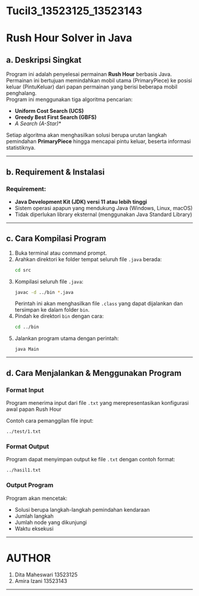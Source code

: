 # Tucil3_13523125_13523143

# Rush Hour Solver in Java

## a. Deskripsi Singkat

Program ini adalah penyelesai permainan **Rush Hour** berbasis Java. Permainan ini bertujuan memindahkan mobil utama (PrimaryPiece) ke posisi keluar (PintuKeluar) dari papan permainan yang berisi beberapa mobil penghalang.  
Program ini menggunakan tiga algoritma pencarian:

- **Uniform Cost Search (UCS)**
- **Greedy Best First Search (GBFS)**
- **A* Search (A-Star)**

Setiap algoritma akan menghasilkan solusi berupa urutan langkah pemindahan **PrimaryPiece** hingga mencapai pintu keluar, beserta informasi statistiknya.

---

## b. Requirement & Instalasi

### Requirement:

- **Java Development Kit (JDK) versi 11 atau lebih tinggi**
- Sistem operasi apapun yang mendukung Java (Windows, Linux, macOS)
- Tidak diperlukan library eksternal (menggunakan Java Standard Library)

---

## c. Cara Kompilasi Program

1. Buka terminal atau command prompt.
2. Arahkan direktori ke folder tempat seluruh file `.java` berada:
   ```bash
   cd src
   ```
3. Kompilasi seluruh file `.java`:
   ```bash
   javac -d ../bin *.java
   ```
   Perintah ini akan menghasilkan file `.class` yang dapat dijalankan dan tersimpan ke dalam folder `bin`.
4. Pindah ke direktori `bin` dengan cara:
   ```bash
   cd ../bin
   ```
5. Jalankan program utama dengan perintah:
   ```
   java Main
   ```

---

## d. Cara Menjalankan & Menggunakan Program

### Format Input

Program menerima input dari file `.txt` yang merepresentasikan konfigurasi awal papan Rush Hour

Contoh cara pemanggilan file input:
```
../test/1.txt
```

### Format Output
Program dapat menyimpan output ke file `.txt` dengan contoh format:
```
../hasil1.txt
```

### Output Program

Program akan mencetak:

- Solusi berupa langkah-langkah pemindahan kendaraan
- Jumlah langkah
- Jumlah node yang dikunjungi
- Waktu eksekusi

---

# AUTHOR
1. Dita Maheswari 13523125
2. Amira Izani 13523143

---
